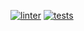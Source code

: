 [![linter](https://github.com/riyuatarashi/openstack-rating/actions/workflows/lint.yml/badge.svg)](https://github.com/riyuatarashi/openstack-rating/actions/workflows/lint.yml)
[![tests](https://github.com/riyuatarashi/openstack-rating/actions/workflows/tests.yml/badge.svg)](https://github.com/riyuatarashi/openstack-rating/actions/workflows/tests.yml)
